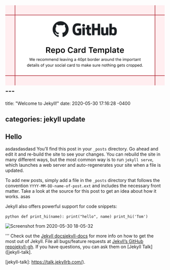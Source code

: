 ![repository-open-graph-template](/assets/repository-open-graph-template.png)---
---
title: "Welcome to Jekyll!" 
date: 2020-05-30 17:16:28 -0400

categories: jekyll update
-------------------------

Hello
-----

asdasdasdasd 
You’ll find this post in your `_posts` directory. Go ahead and edit it and re-build the site to see your changes. You can rebuild the site in many different ways, but the most common way is to run `jekyll serve`, which launches a web server and auto-regenerates your site when a file is updated.

To add new posts, simply add a file in the `_posts` directory that follows the convention `YYYY-MM-DD-name-of-post.ext` and includes the necessary front matter. Take a look at the source for this post to get an idea about how it works. asas 

Jekyll also offers powerful support for code snippets:

​```python
def print_hi(name):
  print("hello", name)
print_hi('Tom')
​```

![Screenshot from 2020-05-30 18-05-32](https://user-images.githubusercontent.com/51734550/83324448-50a9e500-a2a0-11ea-8d68-90facdbd6db9.png)

''' 
Check out the [Jekyll docs](https://jekyllrb.com/docs/home)[jekyll-docs] for more info on how to get the most out of Jekyll. File all bugs/feature requests at [Jekyll’s GitHub repo](https://github.com/jekyll/jekyll)[jekyll-gh]. If you have questions, you can ask them on [Jekyll Talk]([jekyll-talk].

[jekyll-docs]: https://jekyllrb.com/docs/home
[jekyll-gh]:   https://github.com/jekyll/jekyll
[jekyll-talk]: https://talk.jekyllrb.com/).
<!--stackedit_data:
eyJoaXN0b3J5IjpbMzMwMzU5MjMyXX0=
-->